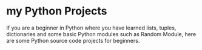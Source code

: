# my Python Projects


If you are a beginner in Python where you have learned lists, tuples, dictionaries and some basic Python modules such as Random Module, here are some Python source code projects for beginners.
